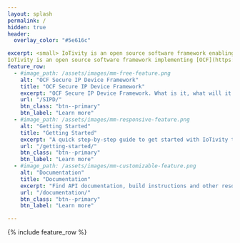 ```yaml
---
layout: splash
permalink: /
hidden: true
header:
  overlay_color: "#5e616c"

excerpt: <small> IoTivity is an open source software framework enabling seamless device-to-device connectivity to address the emerging needs of the Internet of Things. 
IoTivity is an open source software framework implementing [OCF](https://openconnectivity.org/).<br/>
feature_row:
  - #image_path: /assets/images/mm-free-feature.png
    alt: "OCF Secure IP Device Framework"
    title: "OCF Secure IP Device Framework"
    excerpt: "OCF Secure IP Device Framework. What is it, what will it do for you"
    url: "/SIPD/"
    btn_class: "btn--primary"
    btn_label: "Learn more"      
  - #image_path: /assets/images/mm-responsive-feature.png
    alt: "Getting Started"
    title: "Getting Started"
    excerpt: "A quick step-by-step guide to get started with IoTivity today."
    url: "/getting-started/"
    btn_class: "btn--primary"
    btn_label: "Learn more"
  - #image_path: /assets/images/mm-customizable-feature.png
    alt: "Documentation"
    title: "Documentation"
    excerpt: "Find API documentation, build instructions and other resources to aid in developing with or contributing to IoTivity."
    url: "/documentation/"
    btn_class: "btn--primary"
    btn_label: "Learn more"

---
```


{% include feature_row %}
